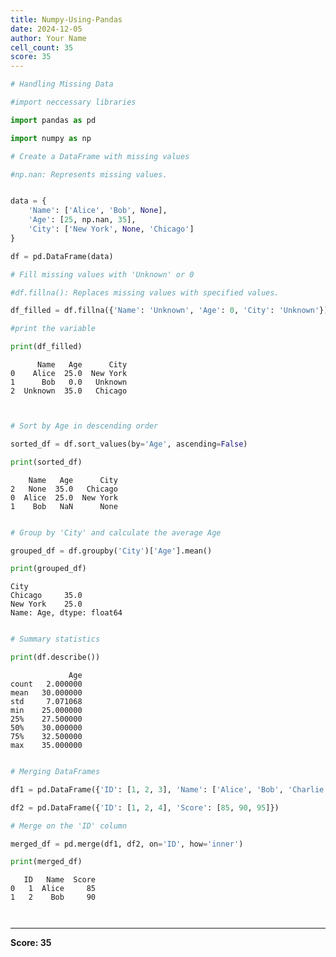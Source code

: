 ```yaml
---
title: Numpy-Using-Pandas
date: 2024-12-05
author: Your Name
cell_count: 35
score: 35
---
```


```python
# Handling Missing Data
```


```python
#import neccessary libraries
```


```python
import pandas as pd
```


```python
import numpy as np
```


```python
# Create a DataFrame with missing values
```


```python
#np.nan: Represents missing values.
```


```python

```


```python
data = {
    'Name': ['Alice', 'Bob', None],
    'Age': [25, np.nan, 35],
    'City': ['New York', None, 'Chicago']
}
```


```python
df = pd.DataFrame(data)
```


```python
# Fill missing values with 'Unknown' or 0
```


```python
#df.fillna(): Replaces missing values with specified values.
```


```python
df_filled = df.fillna({'Name': 'Unknown', 'Age': 0, 'City': 'Unknown'})
```


```python
#print the variable
```


```python
print(df_filled)
```

          Name   Age      City
    0    Alice  25.0  New York
    1      Bob   0.0   Unknown
    2  Unknown  35.0   Chicago



```python

```


```python

```


```python
# Sort by Age in descending order
```


```python
sorted_df = df.sort_values(by='Age', ascending=False)
```


```python
print(sorted_df)
```

        Name   Age      City
    2   None  35.0   Chicago
    0  Alice  25.0  New York
    1    Bob   NaN      None



```python

```


```python
# Group by 'City' and calculate the average Age
```


```python
grouped_df = df.groupby('City')['Age'].mean()
```


```python
print(grouped_df)
```

    City
    Chicago     35.0
    New York    25.0
    Name: Age, dtype: float64



```python

```


```python
# Summary statistics
```


```python
print(df.describe())
```

                 Age
    count   2.000000
    mean   30.000000
    std     7.071068
    min    25.000000
    25%    27.500000
    50%    30.000000
    75%    32.500000
    max    35.000000



```python

```


```python
# Merging DataFrames
```


```python
df1 = pd.DataFrame({'ID': [1, 2, 3], 'Name': ['Alice', 'Bob', 'Charlie']})
```


```python
df2 = pd.DataFrame({'ID': [1, 2, 4], 'Score': [85, 90, 95]})
```


```python
# Merge on the 'ID' column
```


```python
merged_df = pd.merge(df1, df2, on='ID', how='inner')
```


```python
print(merged_df)
```

       ID   Name  Score
    0   1  Alice     85
    1   2    Bob     90



```python

```


```python

```


---
**Score: 35**
